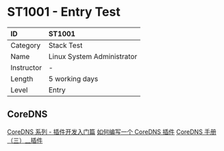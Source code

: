 # ST1001 - Entry Test

| ID            | ST1001                          |
| :--------     | :-----                          |
| Category      | Stack Test                      |
| Name          | Linux System Administrator      |
| Instructor    | -                               | 
| Length        | 5 working days                  |
| Level         | Entry                           |

## CoreDNS

[CoreDNS 系列 - 插件开发入门篇](https://mp.weixin.qq.com/s/wZSR7xCrA4ecEhufde6x-w)
[如何编写一个 CoreDNS 插件](https://mritd.me/2019/11/05/writing-plugin-for-coredns/)
[CoreDNS 手册（三）__插件](https://www.jianshu.com/p/3d473f1cbd6b)

